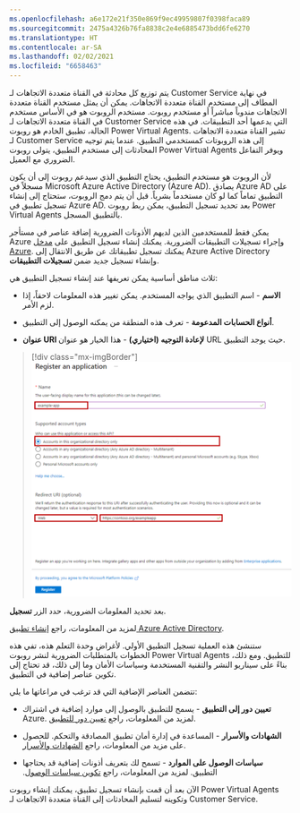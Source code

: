 ```yaml
---
ms.openlocfilehash: a6e172e21f350e869f9ec49959807f0398faca89
ms.sourcegitcommit: 2475a4326b76fa8838c2e4e6885473bdd6fe6270
ms.translationtype: HT
ms.contentlocale: ar-SA
ms.lasthandoff: 02/02/2021
ms.locfileid: "6658463"
---
```

يتم توزيع كل محادثة في القناة متعددة الاتجاهات لـ Customer Service في نهاية المطاف إلى مستخدم القناة متعددة الاتجاهات. يمكن أن يمثل مستخدم القناة متعددة الاتجاهات مندوباً مباشراً أو مستخدم روبوت. مستخدم الروبوت هو في الأساس مستخدم في القناة متعددة الاتجاهات لـ Customer Service التي يدعمها أحد التطبيقات. في هذه الحالة، تطبيق الخادم هو روبوت Power Virtual Agents. تشير القناة متعددة الاتجاهات لـ Customer Service إلى هذه الروبوتات كمستخدمي التطبيق. عندما يتم توجيه المحادثات إلى مستخدم التطبيق، يتولى روبوت Power Virtual Agents ويوفر التفاعل الضروري مع العميل.

لأن الروبوت هو مستخدم التطبيق، يحتاج التطبيق الذي سيدعم روبوت إلى أن يكون مسجلاً في Microsoft Azure Active Directory (Azure AD). يصادق Azure AD على التطبيق تماماً كما لو كان مستخدماً بشرياً. قبل أن يتم دمج الروبوت، ستحتاج إلى إنشاء تسجيل تطبيق في Azure AD. بعد تحديد تسجيل التطبيق، يمكن ربط روبوت Power Virtual Agents بالتطبيق المسجل.

يمكن فقط للمستخدمين الذين لديهم الأذونات الضرورية إضافة عناصر في مستأجر Azure وإجراء تسجيلات التطبيقات الضرورية. يمكنك إنشاء تسجيل التطبيق على [مدخل Azure](https://portal.azure.com/?azure-portal=true). يمكنك تسجيل تطبيقاتك عن طريق الانتقال إلى Azure Active Directory وإنشاء تسجيل جديد ضمن **تسجيلات التطبيقات**.

ثلاث مناطق أساسية يمكن تعريفها عند إنشاء تسجيل التطبيق هي:

-   **الاسم** - اسم التطبيق الذي يواجه المستخدم. يمكن تغيير هذه المعلومات لاحقاً، إذا لزم الأمر.

-   **أنواع الحسابات المدعومة** - تعرف هذه المنطقة من يمكنه الوصول إلى التطبيق.

-   **عنوان URI لإعادة التوجيه (اختياري)** - هذا الخيار هو عنوان URL حيث يوجد التطبيق.

> [!div class="mx-imgBorder"]
> [![لقطة شاشة لتسجيل نافذة التطبيق مع تمييز الاسم وأنواع الحسابات المدعومة وإعادة التوجيه.](../media/unit-2-1-ssm.png)](../media/unit-2-1-ssm.png#lightbox)

بعد تحديد المعلومات الضرورية، حدد الزر **تسجيل**.

لمزيد من المعلومات، راجع [إنشاء تطبيق Azure Active Directory](https://docs.microsoft.com/azure/active-directory/develop/howto-create-service-principal-portal?azure-portal=true#create-an-azure-active-directory-application).
 
ستنشئ هذه العملية تسجيل التطبيق الأولي. لأغراض وحدة التعلم هذه، تفي هذه الخطوات بالمتطلبات الضرورية لنشر روبوت Power Virtual Agents للتطبيق. ومع ذلك، بناءً على سيناريو النشر والتقنية المستخدمة وسياسات الأمان وما إلى ذلك، قد تحتاج إلى تكوين عناصر إضافية في التطبيق.

تتضمن العناصر الإضافية التي قد ترغب في مراعاتها ما يلي:

-   **تعيين دور إلى التطبيق** - يسمح للتطبيق بالوصول إلى موارد إضافية في اشتراك Azure. لمزيد من المعلومات، راجع [تعيين دور للتطبيق](https://docs.microsoft.com/azure/active-directory/develop/howto-create-service-principal-portal?azure-portal=true#assign-a-role-to-the-application).

-   **الشهادات والأسرار** - المساعدة في إدارة أمان تطبيق المصادقة والتحكم. للحصول على مزيد من المعلومات، راجع [الشهادات والأسرار](https://docs.microsoft.com/azure/active-directory/develop/howto-create-service-principal-portal?azure-portal=true#certificates-and-secrets).

-   **سياسات الوصول على الموارد** - تسمح لك بتعريف أذونات إضافية قد يحتاجها التطبيق. ‏‫لمزيد من المعلومات، راجع [تكوين سياسات الوصول](https://docs.microsoft.com/azure/active-directory/develop/howto-create-service-principal-portal?azure-portal=true#configure-access-policies-on-resources).

الآن بعد أن قمت بإنشاء تسجيل تطبيق، يمكنك إنشاء روبوت Power Virtual Agents وتكوينه لتسليم المحادثات إلى القناة متعددة الاتجاهات لـ Customer Service.
